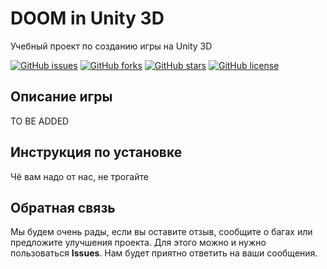 # DOOM in Unity 3D

Учебный проект по созданию игры на Unity 3D

[![GitHub issues](https://img.shields.io/github/issues/vtyric/doom-in-unity-3d)](https://github.com/vtyric/doom-in-unity-3d/issues) [![GitHub forks](https://img.shields.io/github/forks/vtyric/doom-in-unity-3d)](https://github.com/vtyric/doom-in-unity-3d/network) [![GitHub stars](https://img.shields.io/github/stars/vtyric/doom-in-unity-3d)](https://github.com/vtyric/doom-in-unity-3d/stargazers) [![GitHub license](https://img.shields.io/github/license/vtyric/doom-in-unity-3d)](https://github.com/vtyric/doom-in-unity-3d)

## Описание игры

TO BE ADDED

## Инструкция по установке

Чё вам надо от нас, не трогайте

## Обратная связь

Мы будем очень рады, если вы оставите отзыв, сообщите о багах или предложите улучшения проекта. Для этого можно и нужно пользоваться **Issues**. Нам будет приятно ответить на ваши сообщения.
